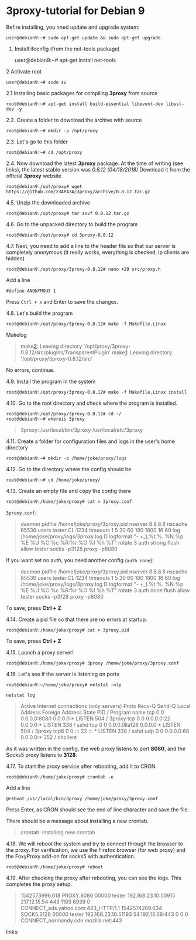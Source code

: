 # 3proxy-tutorial for Debian 9

Befire installing, you nned update and upgrade system:

    user@debian9:~# sudo apt-get update && sudo apt-get upgrade

1. Install ifconfig (from the net-tools package)

    user@debian9:~# apt-get install net-tools

2 Activate root

    user@debian9:~# sudo su

2.1 Installing basic packages for compiling **3proxy** from source

    root@debian9:~# apt-get install build-essential libevent-dev libssl-dev -y

2.2. Create a folder to download the archive with source

    root@debian9:~# mkdir -p /opt/proxy

2.3. Let's go to this folder

    root@debian9:~# cd /opt/proxy

2.4. Now download the latest **3proxy** package. At the time of writing (see links), the latest stable version was *0.8.12 (04/18/2018)* Download it from the official **3proxy** website

    root@debian9:/opt/proxy# wget https://github.com/z3APA3A/3proxy/archive/0.8.12.tar.gz
  
4.5. Unzip the downloaded archive

    root@debian9:/opt/proxy# tar zxvf 0.8.12.tar.gz

4.6. Go to the unpacked directory to build the program

    root@debian9:/opt/proxy# cd 3proxy-0.8.12

4.7. Next, you need to add a line to the header file so that our server is completely anonymous (it really works, everything is checked, ip clients are hidden)

    root@debian9:/opt/proxy/3proxy-0.8.12# nano +29 src/proxy.h

Add a line

    #define ANONYMOUS 1

Press `Ctrl + x` and Enter to save the changes.

4.8. Let's build the program

    root@debian9:/opt/proxy/3proxy-0.8.12# make -f Makefile.Linux

Makelog

> make[2]: Leaving directory '/opt/proxy/3proxy-0.8.12/src/plugins/TransparentPlugin'
> make[1]: Leaving directory '/opt/proxy/3proxy-0.8.12/src'

No errors, continue.

4.9. Install the program in the system

    root@debian9:/opt/proxy/3proxy-0.8.12# make -f Makefile.Linux install

4.10. Go to the root directory and check where the program is installed.

    root@debian9:/opt/proxy/3proxy-0.8.12# cd ~/
    root@debian9:~# whereis 3proxy
  
> 3proxy: /usr/local/bin/3proxy /usr/local/etc/3proxy

4.11. Create a folder for configuration files and logs in the user's home directory

    root@debian9:~# mkdir -p /home/joke/proxy/logs

4.12. Go to the directory where the config should be

    root@debian9:~# cd /home/joke/proxy/

4.13. Create an empty file and copy the config there

    root@debian9:/home/joke/proxy# cat > 3proxy.conf
  
`3proxy.conf`:

> daemon
> pidfile /home/joke/proxy/3proxy.pid
> nserver 8.8.8.8
> nscache 65536
> users tester:CL:1234
> timeouts 1 5 30 60 180 1800 16 60
> log /home/joke/proxy/logs/3proxy.log D
> logformat "- +_L%t.%. %N.%p %E %U %C:%c %R:%r %O %I %h %T"
> rotate 3
> auth strong
> flush
> allow tester
> socks -p3128
> proxy -p8080
  
If you want set no auth, you need another config (`auth none`):

> daemon
> pidfile /home/joke/proxy/3proxy.pid
> nserver 8.8.8.8
> nscache 65536
> users tester:CL:1234
> timeouts 1 5 30 60 180 1800 16 60
> log /home/joke/proxy/logs/3proxy.log D
> logformat "- +_L%t.%. %N.%p %E %U %C:%c %R:%r %O %I %h %T"
> rotate 3
> auth none
> flush
> allow tester
> socks -p3128
> proxy -p8080

To save, press **Ctrl + Z**

4.14. Create a pid file so that there are no errors at startup.

    root@debian9:/home/joke/proxy# cat > 3proxy.pid

To save, press **Ctrl + Z**

4.15. Launch a proxy server!

    root@debian9:/home/joke/proxy# 3proxy /home/joke/proxy/3proxy.conf

4.16. Let's see if the server is listening on ports

    root@debian9:~/home/joke/proxy# netstat -nlp

`netstat log`
> Active Internet connections (only servers)
> Proto Recv-Q Send-Q Local Address Foreign Address State PID / Program name
> tcp 0 0 0.0.0.0:8080 0.0.0.0:* LISTEN 504 / 3proxy
> tcp 0 0 0.0.0.0:22 0.0.0.0:* LISTEN 338 / sshd
> tcp 0 0 0.0.0.0lla128 0.0.0.0:* LISTEN 504 / 3proxy
> tcp6 0 0 ::: 22 ::: * LISTEN 338 / sshd
> udp 0 0 0.0.0.0:68 0.0.0.0:* 352 / dhclient

As it was written in the config, the web proxy listens to port **8080**, and the Socks5 proxy listens to **3128**.

4.17. To start the proxy service after rebooting, add it to CRON.

    root@debian9:/home/joke/proxy# crontab -e

Add a line

    @reboot /usr/local/bin/3proxy /home/joke/proxy/3proxy.conf

Press Enter, as CRON should see the end of line character and save the file.

There should be a message about installing a new crontab.

> crontab: installing new crontab

4.18. We will reboot the system and try to connect through the browser to the proxy. For verification, we use the Firefox browser (for web proxy) and the FoxyProxy add-on for socks5 with authentication.

    root@debian9:/home/joke/proxy# reboot

4.19. After checking the proxy after rebooting, you can see the logs. This completes the proxy setup.

> 1542573996.018 PROXY.8080 00000 tester 192.168.23.10:50915 217.12.15.54:443 1193 6939 0 CONNECT_ads.yahoo.com:443_HTTP/1.1
> 1542574289.634 SOCK5.3128 00000 tester 192.168.23.10:51193 54.192.13.69:443 0 0 0 CONNECT_normandy.cdn.mozilla.net:443


links: 

[1]: https://habr.com/ru/post/460469/
[2]: https://github.com/z3APA3A/3proxy/wiki/3proxy-%D0%B4%D0%BB%D1%8F-%D1%87%D0%B0%D0%B9%D0%BD%D0%B8%D0%BA%D0%BE%D0%B2
